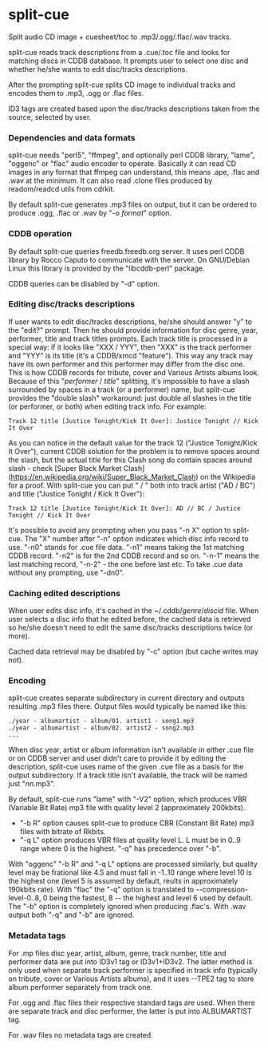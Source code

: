 # split-cue

Split audio CD image + cuesheet/toc to .mp3/.ogg/.flac/.wav tracks.

split-cue reads track descriptions from a .cue/.toc file and looks for
matching discs in CDDB database. It prompts user to select one disc and
whether he/she wants to edit disc/tracks descriptions.

After the prompting split-cue splits CD image to individual tracks and
encodes them to .mp3, .ogg or .flac files.

ID3 tags are created based upon the disc/tracks descriptions taken
from the source, selected by user.

### Dependencies and data formats

split-cue needs "perl5", "ffmpeg", and optionally perl CDDB library,
"lame", "oggenc" or "flac" audio encoder to operate. Basically it can
read CD images in any format that ffmpeg can understand, this means
.ape, .flac and .wav at the minimum. It can also read .clone files
produced by readom/readcd utils from cdrkit.

By default split-cue generates .mp3 files on output, but it can be
ordered to produce .ogg, .flac or .wav by "-o _format_" option.

### CDDB operation

By default split-cue queries freedb.freedb.org server. It uses perl
CDDB library by Rocco Caputo to communicate with the server. On
GNU/Debian Linux this library is provided by the "libcddb-perl"
package.

CDDB queries can be disabled by "-d" option.

### Editing disc/tracks descriptions

If user wants to edit disc/tracks descriptions, he/she should answer
"y" to the "edit?" prompt. Then he should provide information for disc
genre, year, performer, title and track titles prompts. Each track
title is processed in a special way: if it looks like "XXX / YYY", then
"XXX" is the track performer and "YYY" is its title (it's a CDDB/xmcd
"feature"). This way any track may have its own performer and this
performer may differ from the disc one. This is how CDDB records
for tribute, cover and Various Artists albums look. Because of this
"_performer_ / _title_" splitting, it's impossible to have a slash
surrounded by spaces in a track (or a performer) name, but
split-cue provides the "double slash" workaround: just double all
slashes in the title (or performer, or both) when editing track info.
For example:

    Track 12 title [Justice Tonight/Kick It Over]: Justice Tonight // Kick It Over

As you can notice in the default value for the track 12 ("Justice
Tonight/Kick It Over"), current CDDB solution for the problem is to
remove spaces around the slash, but the actual title for this Clash
song do contain spaces around slash - check [Super Black Market Clash]
(https://en.wikipedia.org/wiki/Super_Black_Market_Clash) on the
Wikipedia for a proof. With split-cue you can put " / " both into track
artist ("AD / BC") and title ("Justice Tonight / Kick It Over"):

    Track 12 title [Justice Tonight/Kick It Over]: AD // BC / Justice Tonight // Kick It Over

It's possible to avoid any prompting when you pass "-n X" option to
split-cue. The "X" number after "-n" option indicates which disc info
record to use. "-n0" stands for .cue file data. "-n1" means taking the
1st matching CDDB record. "-n2" is for the 2nd CDDB record and so on.
"-n-1" means the last matching record, "-n-2" - the one before last
etc. To take .cue data without any prompting, use "-dn0".

### Caching edited descriptions

When user edits disc info, it's cached in the ~/.cddb/_genre_/_discid_
file. When user selects a disc info that he edited before, the cached
data is retrieved so he/she doesn't need to edit the same disc/tracks
descriptions twice (or more).

Cached data retrieval may be disabled by "-c" option (but cache writes
may not).

### Encoding

split-cue creates separate subdirectory in current directory and
outputs resulting .mp3 files there. Output files would typically be
named like this:

    ./year - albumartist - album/01. artist1 - song1.mp3
    ./year - albumartist - album/02. artist2 - song2.mp3
    ...

When disc year, artist or album information isn't available in either
.cue file or on CDDB server and user didn't care to provide it by
editing the description, split-cue uses name of the given .cue file as
a basis for the output subdirectory. If a track title isn't available,
the track will be named just "_nn_.mp3".

By default, split-cue runs "lame" with "-V2" option, which produces VBR
(Variable Bit Rate) mp3 file with quality level 2 (approximately
200kbits).
* "-b R" option causes split-cue to produce CBR (Constant Bit Rate) mp3
  files with bitrate of Rkbits.
* "-q L" option produces VBR files at quality level L. L must be in 0..9
  range where 0 is the highest. "-q" has precedence over "-b".

With "oggenc" "-b R" and "-q L" options are processed similarly, but
quality level may be frational like 4.5 and must fall in -1..10 range
where level 10 is the highest one (level 5 is assumed by default,
reults in approximately 190kbits rate).  With "flac" the "-q" option is
translated to --compression-level-0..8, 0 being the fastest, 8 -- the
highest and level 6 used by default. The "-b" option is completely
ignored when producing .flac's. With .wav output both "-q" and "-b" are
ignored.

### Metadata tags

For .mp files disc year, artist, album, genre, track number, title and
performer data are put into ID3v1 tag or ID3v1+ID3v2. The latter method
is only used when separate track performer is specified in track info
(typically on tribute, cover or Various Artists albums), and it uses
--TPE2 tag to store album performer separately from track one.

For .ogg and .flac files their respective standard tags are used. When
there are separate track and disc performer, the latter is put into
ALBUMARTIST tag.

For .wav files no metadata tags are created.
